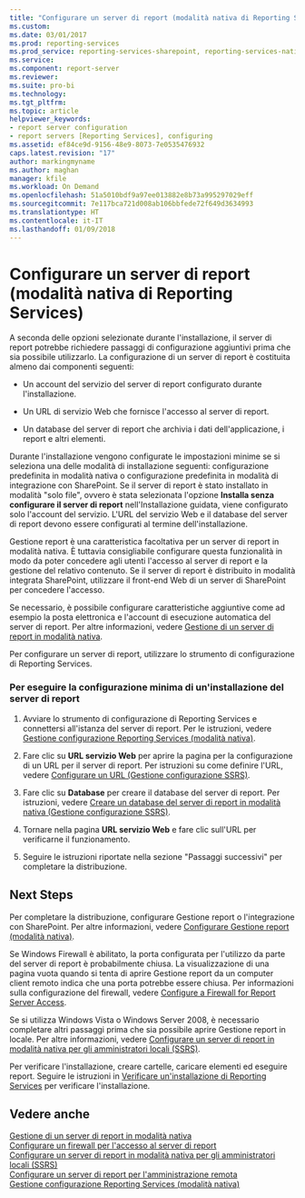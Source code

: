```yaml
---
title: "Configurare un server di report (modalità nativa di Reporting Services) | Microsoft Docs"
ms.custom: 
ms.date: 03/01/2017
ms.prod: reporting-services
ms.prod_service: reporting-services-sharepoint, reporting-services-native
ms.service: 
ms.component: report-server
ms.reviewer: 
ms.suite: pro-bi
ms.technology: 
ms.tgt_pltfrm: 
ms.topic: article
helpviewer_keywords:
- report server configuration
- report servers [Reporting Services], configuring
ms.assetid: ef84ce9d-9156-48e9-8073-7e0535476932
caps.latest.revision: "17"
author: markingmyname
ms.author: maghan
manager: kfile
ms.workload: On Demand
ms.openlocfilehash: 51a5010bdf9a97ee013882e8b73a995297029eff
ms.sourcegitcommit: 7e117bca721d008ab106bbfede72f649d3634993
ms.translationtype: HT
ms.contentlocale: it-IT
ms.lasthandoff: 01/09/2018
---
```

# <a name="configure-a-report-server-reporting-services-native-mode"></a>Configurare un server di report (modalità nativa di Reporting Services)
  A seconda delle opzioni selezionate durante l'installazione, il server di report potrebbe richiedere passaggi di configurazione aggiuntivi prima che sia possibile utilizzarlo. La configurazione di un server di report è costituita almeno dai componenti seguenti:  
  
-   Un account del servizio del server di report configurato durante l'installazione.  
  
-   Un URL di servizio Web che fornisce l'accesso al server di report.  
  
-   Un database del server di report che archivia i dati dell'applicazione, i report e altri elementi.  
  
 Durante l'installazione vengono configurate le impostazioni minime se si seleziona una delle modalità di installazione seguenti: configurazione predefinita in modalità nativa o configurazione predefinita in modalità di integrazione con SharePoint. Se il server di report è stato installato in modalità "solo file", ovvero è stata selezionata l'opzione **Installa senza configurare il server di report** nell'Installazione guidata, viene configurato solo l'account del servizio. L'URL del servizio Web e il database del server di report devono essere configurati al termine dell'installazione.  
  
 Gestione report è una caratteristica facoltativa per un server di report in modalità nativa. È tuttavia consigliabile configurare questa funzionalità in modo da poter concedere agli utenti l'accesso al server di report e la gestione del relativo contenuto. Se il server di report è distribuito in modalità integrata SharePoint, utilizzare il front-end Web di un server di SharePoint per concedere l'accesso.  
  
 Se necessario, è possibile configurare caratteristiche aggiuntive come ad esempio la posta elettronica e l'account di esecuzione automatica del server di report. Per altre informazioni, vedere [Gestione di un server di report in modalità nativa](../../reporting-services/report-server/manage-a-reporting-services-native-mode-report-server.md).  
  
 Per configurare un server di report, utilizzare lo strumento di configurazione di Reporting Services.  
  
### <a name="to-minimally-configure-a-report-server-installation"></a>Per eseguire la configurazione minima di un'installazione del server di report  
  
1.  Avviare lo strumento di configurazione di Reporting Services e connettersi all'istanza del server di report. Per le istruzioni, vedere [Gestione configurazione Reporting Services &#40;modalità nativa&#41;](../../reporting-services/install-windows/reporting-services-configuration-manager-native-mode.md).  
  
2.  Fare clic su **URL servizio Web** per aprire la pagina per la configurazione di un URL per il server di report. Per istruzioni su come definire l'URL, vedere [Configurare un URL &#40;Gestione configurazione SSRS&#41;](../../reporting-services/install-windows/configure-a-url-ssrs-configuration-manager.md).  
  
3.  Fare clic su **Database** per creare il database del server di report. Per istruzioni, vedere [Creare un database del server di report in modalità nativa &#40;Gestione configurazione SSRS&#41;](../../reporting-services/install-windows/ssrs-report-server-create-a-native-mode-report-server-database.md).  
  
4.  Tornare nella pagina **URL servizio Web** e fare clic sull'URL per verificarne il funzionamento.  
  
5.  Seguire le istruzioni riportate nella sezione "Passaggi successivi" per completare la distribuzione.  
  
## <a name="next-steps"></a>Next Steps  
 Per completare la distribuzione, configurare Gestione report o l'integrazione con SharePoint. Per altre informazioni, vedere [Configurare Gestione report &#40;modalità nativa&#41;](../../reporting-services/report-server/configure-report-manager-native-mode.md).  
  
 Se Windows Firewall è abilitato, la porta configurata per l'utilizzo da parte del server di report è probabilmente chiusa. La visualizzazione di una pagina vuota quando si tenta di aprire Gestione report da un computer client remoto indica che una porta potrebbe essere chiusa. Per informazioni sulla configurazione del firewall, vedere [Configure a Firewall for Report Server Access](../../reporting-services/report-server/configure-a-firewall-for-report-server-access.md).  
  
 Se si utilizza Windows Vista o Windows Server 2008, è necessario completare altri passaggi prima che sia possibile aprire Gestione report in locale. Per altre informazioni, vedere [Configurare un server di report in modalità nativa per gli amministratori locali &#40;SSRS&#41;](../../reporting-services/report-server/configure-a-native-mode-report-server-for-local-administration-ssrs.md).  
  
 Per verificare l'installazione, creare cartelle, caricare elementi ed eseguire report. Seguire le istruzioni in [Verificare un'installazione di Reporting Services](../../reporting-services/install-windows/verify-a-reporting-services-installation.md) per verificare l'installazione.  
  
## <a name="see-also"></a>Vedere anche  
 [Gestione di un server di report in modalità nativa](../../reporting-services/report-server/manage-a-reporting-services-native-mode-report-server.md)   
 [Configurare un firewall per l'accesso al server di report](../../reporting-services/report-server/configure-a-firewall-for-report-server-access.md)   
 [Configurare un server di report in modalità nativa per gli amministratori locali &#40;SSRS&#41;](../../reporting-services/report-server/configure-a-native-mode-report-server-for-local-administration-ssrs.md)   
 [Configurare un server di report per l'amministrazione remota](../../reporting-services/report-server/configure-a-report-server-for-remote-administration.md)   
 [Gestione configurazione Reporting Services &#40;modalità nativa&#41;](../../reporting-services/install-windows/reporting-services-configuration-manager-native-mode.md)  
  
  
